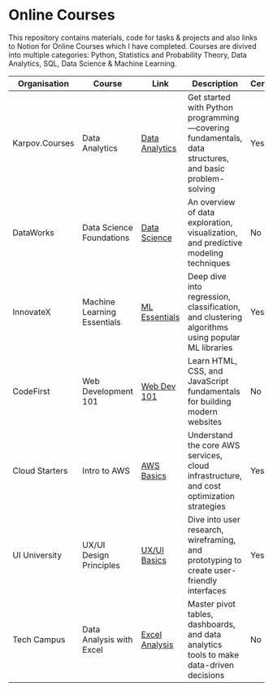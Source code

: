 # Online Courses 

This repository contains materials, code for tasks & projects and also links to Notion for Online Courses which I have completed. Courses are divived into multiple categories: Python, Statistics and Probability Theory, Data Analytics, SQL, Data Science & Machine Learning.

| Organisation   | Course                     | Link                                           | Description                                                                                           | Certificate |
|----------------|----------------------------|------------------------------------------------|-------------------------------------------------------------------------------------------------------|------------|
| Karpov.Courses   | Data Analytics            | [Data Analytics](https://example.com/python](https://karpov.courses/analytics)) | Get started with Python programming—covering fundamentals, data structures, and basic problem-solving | Yes        |
| DataWorks      | Data Science Foundations    | [Data Science](https://example.com/datasci)   | An overview of data exploration, visualization, and predictive modeling techniques                    | No         |
| InnovateX      | Machine Learning Essentials | [ML Essentials](https://example.com/ML)       | Deep dive into regression, classification, and clustering algorithms using popular ML libraries       | Yes        |
| CodeFirst      | Web Development 101         | [Web Dev 101](https://example.com/webdev)     | Learn HTML, CSS, and JavaScript fundamentals for building modern websites                             | No         |
| Cloud Starters | Intro to AWS               | [AWS Basics](https://example.com/aws)         | Understand the core AWS services, cloud infrastructure, and cost optimization strategies              | Yes        |
| UI University  | UX/UI Design Principles     | [UX/UI Basics](https://example.com/uxui)      | Dive into user research, wireframing, and prototyping to create user-friendly interfaces              | Yes        |
| Tech Campus    | Data Analysis with Excel    | [Excel Analysis](https://example.com/excel)   | Master pivot tables, dashboards, and data analytics tools to make data-driven decisions               | No         |
